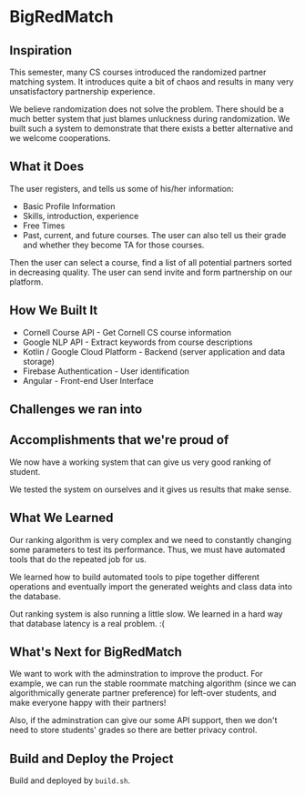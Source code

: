 # BigRedMatch

## Inspiration

This semester, many CS courses introduced the randomized partner matching system. It introduces
quite a bit of chaos and results in many very unsatisfactory partnership experience.

We believe randomization does not solve the problem. There should be a much better system that just
blames unluckness during randomization. We built such a system to demonstrate that there exists a
better alternative and we welcome cooperations.

## What it Does

The user registers, and tells us some of his/her information:

- Basic Profile Information
- Skills, introduction, experience
- Free Times
- Past, current, and future courses. The user can also tell us their grade and whether they become
  TA for those courses.

Then the user can select a course, find a list of all potential partners sorted in decreasing
quality. The user can send invite and form partnership on our platform.

## How We Built It

- Cornell Course API - Get Cornell CS course information
- Google NLP API - Extract keywords from course descriptions
- Kotlin / Google Cloud Platform - Backend (server application and data storage)
- Firebase Authentication - User identification
- Angular - Front-end User Interface

## Challenges we ran into

## Accomplishments that we're proud of

We now have a working system that can give us very good ranking of student.

We tested the system on ourselves and it gives us results that make sense.

## What We Learned

Our ranking algorithm is very complex and we need to constantly changing some parameters to test
its performance. Thus, we must have automated tools that do the repeated job for us.

We learned how to build automated tools to pipe together different operations and eventually import
the generated weights and class data into the database.

Out ranking system is also running a little slow. We learned in a hard way that database latency
is a real problem. :(

## What's Next for BigRedMatch

We want to work with the adminstration to improve the product. For example, we can run the
stable roommate matching algorithm (since we can algorithmically generate partner preference) for
left-over students, and make everyone happy with their partners!

Also, if the adminstration can give our some API support, then we don't need to store students'
grades so there are better privacy control.

## Build and Deploy the Project

Build and deployed by `build.sh`.
